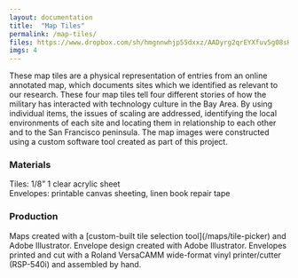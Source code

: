 ```yaml
---
layout: documentation
title:  "Map Tiles"
permalink: /map-tiles/
files: https://www.dropbox.com/sh/hmgnnwhjp55dxxz/AADyrg2qrEYXfuv5g08sHn_Oa?dl=0
imgs: 4
---
```

<p>
These map tiles are a physical representation of entries from an online annotated map, which documents sites which we identified as relevant to our research. These four map tiles tell four different stories of how the military has interacted with technology culture in the Bay Area. By using individual items, the issues of scaling are addressed, identifying the local environments of each site and locating them in relationship to each other and to the San Francisco peninsula. The map images were constructed using a custom software tool created as part of this project.
 </p>
<h3>Materials</h3>
<p>
Tiles: 1/8” 1 clear acrylic sheet<br>
Envelopes: printable canvas sheeting, linen book repair tape
</p>

<h3>Production</h3>
<p>
Maps created with a [custom-built tile selection tool](/maps/tile-picker) and Adobe Illustrator.
Envelope design created with Adobe Illustrator.
Envelopes printed and cut with a Roland VersaCAMM wide-format vinyl printer/cutter (RSP-540i) and assembled by hand.
</p>
